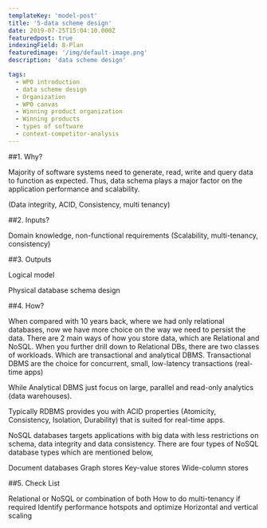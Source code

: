 ```yaml
---
templateKey: 'model-post'
title: '5-data scheme design'
date: 2019-07-25T15:04:10.000Z
featuredpost: true
indexingField: 8-Plan
featuredimage: '/img/default-image.png'
description: 'data scheme design'

tags:
  - WPO introduction
  - data scheme design
  - Organization
  - WPO canvas
  - Winning product organization
  - Winning products
  - types of software
  - context-competitor-analysis
---
```

##1. Why?

Majority of software systems need to generate, read, write and query data to function as expected. Thus, data schema plays a major factor on the application performance and scalability.

(Data integrity, ACID, Consistency, multi tenancy)



##2. Inputs?

Domain knowledge, non-functional requirements (Scalability, multi-tenancy, consistency)



##3. Outputs

Logical model

Physical database schema design



##4. How?

When compared with 10 years back, where we had only relational databases, now we have more choice on the way we need to persist the data. There are 2 main ways of how you store data, which are Relational and NoSQL. When you further drill down to Relational DBs, there are two classes of workloads. Which are transactional and analytical DBMS. Transactional DBMS are the choice for concurrent, small, low-latency transactions (real-time apps)

While Analytical DBMS just focus on large, parallel and read-only analytics (data warehouses).

 

Typically RDBMS provides you with ACID properties (Atomicity, Consistency, Isolation, Durability) that is suited for real-time apps.

 

NoSQL databases targets applications with big data with less restrictions on schema, data integrity and data consistency. There are four types of NoSQL database types which are mentioned below,

Document databases
Graph stores
Key-value stores
Wide-column stores


##5. Check List

Relational or NoSQL or combination of both
How to do multi-tenancy if required
Identify performance hotspots and optimize
Horizontal and vertical scaling
